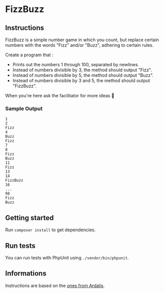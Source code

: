 # FizzBuzz

## Instructions

FizzBuzz is a simple number game in which you count, but replace certain numbers with the words "Fizz" and/or "Buzz", adhering to certain rules.

Create a program that :
- Prints out the numbers 1 through 100, separated by newlines.
- Instead of numbers divisible by 3, the method should output "Fizz".
- Instead of numbers divisible by 5, the method should output "Buzz".
- Instead of numbers divisible by 3 and 5, the method should output "FizzBuzz".


When you're here ask the facilitator for more ideas 🙂

### Sample Output
    1
    2
    Fizz
    4
    Buzz
    Fizz
    7
    8
    Fizz
    Buzz
    11
    Fizz
    13
    14
    FizzBuzz
    16
    ...
    98
    Fizz
    Buzz

## Getting started

Run `composer install` to get dependencies.

## Run tests

You can run tests with PhpUnit using `./vendor/bin/phpunit`.

## Informations

Instructions are based on the [ones from Ardalis](https://github.com/ardalis/kata-catalog/blob/main/katas/FizzBuzz.md).
